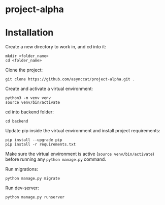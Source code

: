 # project-alpha

# Installation

Create a new directory to work in, and cd into it:
```
mkdir <folder_name>
cd <folder_name>
```
Clone the project:
```
git clone https://github.com/asynccat/project-alpha.git .
```
Create and activate a virtual environment:
```
python3 -m venv venv
source venv/bin/activate
```
cd into backend folder:
```
cd backend
```
Update pip inside the virtual environment and install project requirements:
```
pip install --upgrade pip
pip install -r requirements.txt
```
Make sure the virtual environment is active (`source venv/bin/activate`) before running any `python manage.py` command.

Run migrations:
```
python manage.py migrate
```
Run dev-server:
```
python manage.py runserver
```